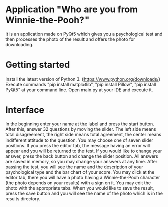 # Application "Who are you from Winnie-the-Pooh?"
It is an application made on PyQt5 which gives you a psychological test and then processes the photo of the result and offers the photo for downloading.

# Getting started

Install the latest version of Python 3. (https://www.python.org/downloads/) Execute commands "pip install matplotlib", "pip install Pillow", "pip install PyQt5" at your command line. Open main.py at your IDE and execute it.

# Interface

In the beginning enter your name at the label and press the start button. After this, answer 32 questions by moving the slider. The left side means total disagreement, the right side means total agreement, the center means indifferent attitude to the question. You may choose one of seven slider positions. If you press the editor tab, the message having an error will appear and you will be returned to the test. If you would like to change your answer, press the back button and change the slider position. All answers are saved in memory, so you may change your answers at any time. After passing the test, you will see the name and the description of your psychological type and the bar chart of your score. You may click at the editor tab, there you will have a photo having a Winnie-the-Pooh character (the photo depends on your results) with a sign on it. You may edit the photo with the appropriate tabs. When you would like to save the result, press the save button and you will see the name of the photo which is in the results directory.
